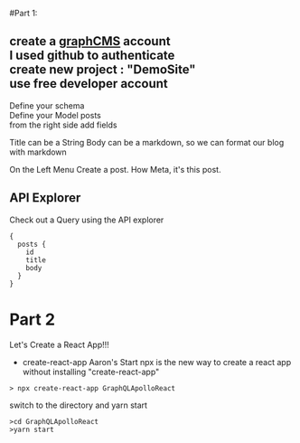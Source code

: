 #Part 1:

create a [graphCMS](https://graphcms.com) account  
I used github to authenticate  
create new project : "DemoSite"  
use free developer account
--  
Define your schema  
Define your Model posts  
from the right side add fields

Title can be a String
Body can be a markdown, so we can format our blog with markdown

On the Left Menu Create a post. How Meta, it's this post.

## API Explorer

Check out a Query using the API explorer

```
{
  posts {
    id
    title
    body
  }
}
```

# Part 2

Let's Create a React App!!!

- create-react-app Aaron's Start
  npx is the new way to create a react app without installing "create-react-app"

```
> npx create-react-app GraphQLApolloReact
```

switch to the directory and yarn start

```
>cd GraphQLApolloReact
>yarn start
```
